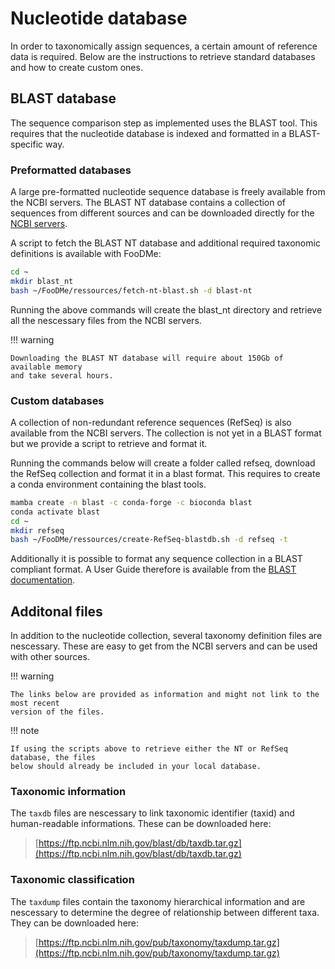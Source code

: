 # Nucleotide database

In order to taxonomically assign sequences, a certain amount of reference data is required.
Below are the instructions to retrieve standard databases and how to create custom ones.

## BLAST database

The sequence comparison step as implemented uses the BLAST tool. This requires that the 
nucleotide database is indexed and formatted in a BLAST-specific way.

### Preformatted databases

A large pre-formatted nucleotide sequence database is freely available from the NCBI
servers. The BLAST NT database contains a collection of sequences from different sources
and can be downloaded directly for the [NCBI servers](https://ftp.ncbi.nlm.nih.gov/blast/db/). 

A script to fetch the BLAST NT database and additional required taxonomic definitions 
is available with FooDMe:

```bash
cd ~
mkdir blast_nt
bash ~/FooDMe/ressources/fetch-nt-blast.sh -d blast-nt
```

Running the above commands will create the blast_nt directory and retrieve all the 
nescessary files from the NCBI servers.

!!! warning 

    Downloading the BLAST NT database will require about 150Gb of available memory
    and take several hours. 

### Custom databases

A collection of non-redundant reference sequences (RefSeq) is also available from the NCBI servers.
The collection is not yet in a BLAST format but we provide a script to retrieve and format it.

Running the commands below will create a folder called refseq, download the RefSeq collection and 
format it in a blast format. This requires to create a conda environment containing the blast tools.

```bash
mamba create -n blast -c conda-forge -c bioconda blast
conda activate blast
cd ~
mkdir refseq
bash ~/FooDMe/ressources/create-RefSeq-blastdb.sh -d refseq -t
```

Additionally it is possible to format any sequence collection in a BLAST compliant format.
A User Guide therefore is available from the [BLAST documentation](https://www.ncbi.nlm.nih.gov/books/NBK569841/).

## Additonal files

In addition to the nucleotide collection, several taxonomy definition files are nescessary.
These are easy to get from the NCBI servers and can be used with other sources.

!!! warning 

    The links below are provided as information and might not link to the most recent 
    version of the files. 

!!! note 

    If using the scripts above to retrieve either the NT or RefSeq database, the files 
    below should already be included in your local database.

### Taxonomic information

The `taxdb` files are nescessary to link taxonomic identifier (taxid) and human-readable 
informations. These can be downloaded here:

> [https://ftp.ncbi.nlm.nih.gov/blast/db/taxdb.tar.gz](https://ftp.ncbi.nlm.nih.gov/blast/db/taxdb.tar.gz)

### Taxonomic classification

The `taxdump` files contain the taxonomy hierarchical information and are nescessary 
to determine the degree of relationship between different taxa. They can be downloaded here:

> [https://ftp.ncbi.nlm.nih.gov/pub/taxonomy/taxdump.tar.gz](https://ftp.ncbi.nlm.nih.gov/pub/taxonomy/taxdump.tar.gz)

